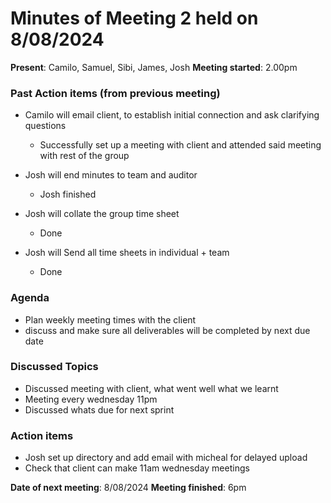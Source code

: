# Minutes of Meeting 2 held on 8/08/2024

**Present**: Camilo, Samuel, Sibi, James, Josh
**Meeting started**: 2.00pm

### Past Action items (from previous meeting)

- Camilo will email client, to establish initial connection and ask clarifying questions
    - Successfully set up a meeting with client and attended said meeting with rest of the group

- Josh will end minutes to team and auditor
    - Josh finished

- Josh will collate the group time sheet
    - Done

- Josh will Send all time sheets in individual + team
    - Done

### Agenda

- Plan weekly meeting times with the client
- discuss and make sure all deliverables will be completed by next due date

### Discussed Topics

- Discussed meeting with client, what went well what we learnt
- Meeting every wednesday 11pm
- Discussed whats due for next sprint

### Action items

- Josh set up directory and add email with micheal for delayed upload
- Check that client can make 11am wednesday meetings


**Date of next meeting**: 8/08/2024
**Meeting finished**: 6pm
